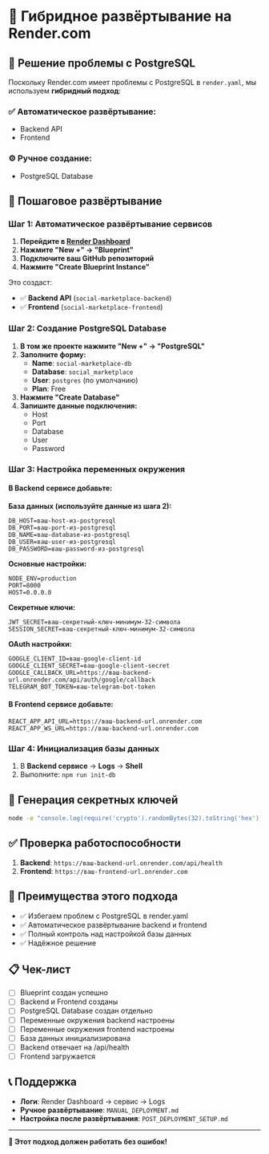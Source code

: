 # 🔄 Гибридное развёртывание на Render.com

## 🎯 Решение проблемы с PostgreSQL

Поскольку Render.com имеет проблемы с PostgreSQL в `render.yaml`, мы используем **гибридный подход**:

### ✅ Автоматическое развёртывание:
- Backend API
- Frontend

### ⚙️ Ручное создание:
- PostgreSQL Database

## 🚀 Пошаговое развёртывание

### Шаг 1: Автоматическое развёртывание сервисов

1. **Перейдите в [Render Dashboard](https://dashboard.render.com/)**
2. **Нажмите "New +" → "Blueprint"**
3. **Подключите ваш GitHub репозиторий**
4. **Нажмите "Create Blueprint Instance"**

Это создаст:
- ✅ **Backend API** (`social-marketplace-backend`)
- ✅ **Frontend** (`social-marketplace-frontend`)

### Шаг 2: Создание PostgreSQL Database

1. **В том же проекте нажмите "New +" → "PostgreSQL"**
2. **Заполните форму:**
   - **Name**: `social-marketplace-db`
   - **Database**: `social_marketplace`
   - **User**: `postgres` (по умолчанию)
   - **Plan**: Free
3. **Нажмите "Create Database"**
4. **Запишите данные подключения:**
   - Host
   - Port
   - Database
   - User
   - Password

### Шаг 3: Настройка переменных окружения

#### В Backend сервисе добавьте:

**База данных (используйте данные из шага 2):**
```
DB_HOST=ваш-host-из-postgresql
DB_PORT=ваш-port-из-postgresql
DB_NAME=ваш-database-из-postgresql
DB_USER=ваш-user-из-postgresql
DB_PASSWORD=ваш-password-из-postgresql
```

**Основные настройки:**
```
NODE_ENV=production
PORT=8000
HOST=0.0.0.0
```

**Секретные ключи:**
```
JWT_SECRET=ваш-секретный-ключ-минимум-32-символа
SESSION_SECRET=ваш-секретный-ключ-минимум-32-символа
```

**OAuth настройки:**
```
GOOGLE_CLIENT_ID=ваш-google-client-id
GOOGLE_CLIENT_SECRET=ваш-google-client-secret
GOOGLE_CALLBACK_URL=https://ваш-backend-url.onrender.com/api/auth/google/callback
TELEGRAM_BOT_TOKEN=ваш-telegram-bot-token
```

#### В Frontend сервисе добавьте:
```
REACT_APP_API_URL=https://ваш-backend-url.onrender.com
REACT_APP_WS_URL=https://ваш-backend-url.onrender.com
```

### Шаг 4: Инициализация базы данных

1. В **Backend сервисе** → **Logs** → **Shell**
2. Выполните: `npm run init-db`

## 🔑 Генерация секретных ключей

```bash
node -e "console.log(require('crypto').randomBytes(32).toString('hex'))"
```

## ✅ Проверка работоспособности

1. **Backend**: `https://ваш-backend-url.onrender.com/api/health`
2. **Frontend**: `https://ваш-frontend-url.onrender.com`

## 🎯 Преимущества этого подхода

- ✅ Избегаем проблем с PostgreSQL в render.yaml
- ✅ Автоматическое развёртывание backend и frontend
- ✅ Полный контроль над настройкой базы данных
- ✅ Надёжное решение

## 📋 Чек-лист

- [ ] Blueprint создан успешно
- [ ] Backend и Frontend созданы
- [ ] PostgreSQL Database создан отдельно
- [ ] Переменные окружения backend настроены
- [ ] Переменные окружения frontend настроены
- [ ] База данных инициализирована
- [ ] Backend отвечает на /api/health
- [ ] Frontend загружается

## 📞 Поддержка

- **Логи**: Render Dashboard → сервис → Logs
- **Ручное развёртывание**: `MANUAL_DEPLOYMENT.md`
- **Настройка после развёртывания**: `POST_DEPLOYMENT_SETUP.md`

---

**🎉 Этот подход должен работать без ошибок!** 